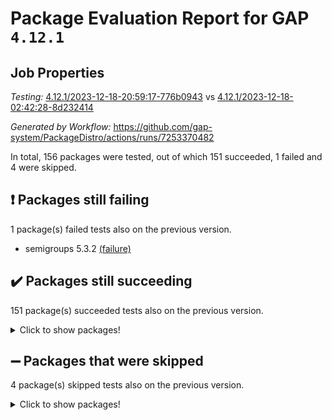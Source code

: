 # Package Evaluation Report for GAP `4.12.1`

## Job Properties

*Testing:* [4.12.1/2023-12-18-20:59:17-776b0943](https://github.com/gap-system/PackageDistro/blob/data/reports/4.12.1/2023-12-18-20:59:17-776b0943) vs [4.12.1/2023-12-18-02:42:28-8d232414](https://github.com/gap-system/PackageDistro/blob/data/reports/4.12.1/2023-12-18-02:42:28-8d232414)

*Generated by Workflow:* https://github.com/gap-system/PackageDistro/actions/runs/7253370482

In total, 156 packages were tested, out of which 151 succeeded, 1 failed and 4 were skipped.

## :exclamation: Packages still failing

1 package(s) failed tests also on the previous version.
- semigroups 5.3.2 [(failure)](https://github.com/gap-system/PackageDistro/actions/runs/7253370482/job/19760428912)

## :heavy_check_mark: Packages still succeeding

151 package(s) succeeded tests also on the previous version.
<details><summary>Click to show packages!</summary>

- 4ti2interface 2023.02-04 [(success)](https://github.com/gap-system/PackageDistro/actions/runs/7253370482/job/19760400364)
- ace 5.6.2 [(success)](https://github.com/gap-system/PackageDistro/actions/runs/7253370482/job/19760400575)
- aclib 1.3.2 [(success)](https://github.com/gap-system/PackageDistro/actions/runs/7253370482/job/19760400783)
- agt 0.3.1 [(success)](https://github.com/gap-system/PackageDistro/actions/runs/7253370482/job/19760400984)
- alnuth 3.2.1 [(success)](https://github.com/gap-system/PackageDistro/actions/runs/7253370482/job/19760401176)
- anupq 3.3.0 [(success)](https://github.com/gap-system/PackageDistro/actions/runs/7253370482/job/19760401386)
- atlasrep 2.1.7 [(success)](https://github.com/gap-system/PackageDistro/actions/runs/7253370482/job/19760401609)
- autodoc 2023.06.19 [(success)](https://github.com/gap-system/PackageDistro/actions/runs/7253370482/job/19760404821)
- automata 1.15 [(success)](https://github.com/gap-system/PackageDistro/actions/runs/7253370482/job/19760405103)
- automgrp 1.3.2 [(success)](https://github.com/gap-system/PackageDistro/actions/runs/7253370482/job/19760405324)
- autpgrp 1.11 [(success)](https://github.com/gap-system/PackageDistro/actions/runs/7253370482/job/19760405522)
- cap 2023.12-10 [(success)](https://github.com/gap-system/PackageDistro/actions/runs/7253370482/job/19760405714)
- caratinterface 2.3.6 [(success)](https://github.com/gap-system/PackageDistro/actions/runs/7253370482/job/19760405912)
- cddinterface 2022.11.01 [(success)](https://github.com/gap-system/PackageDistro/actions/runs/7253370482/job/19760406127)
- circle 1.6.6 [(success)](https://github.com/gap-system/PackageDistro/actions/runs/7253370482/job/19760406294)
- classicpres 1.22 [(success)](https://github.com/gap-system/PackageDistro/actions/runs/7253370482/job/19760406454)
- cohomolo 1.6.11 [(success)](https://github.com/gap-system/PackageDistro/actions/runs/7253370482/job/19760406625)
- congruence 1.2.5 [(success)](https://github.com/gap-system/PackageDistro/actions/runs/7253370482/job/19760406845)
- corelg 1.56 [(success)](https://github.com/gap-system/PackageDistro/actions/runs/7253370482/job/19760407001)
- crime 1.6 [(success)](https://github.com/gap-system/PackageDistro/actions/runs/7253370482/job/19760407198)
- crisp 1.4.6 [(success)](https://github.com/gap-system/PackageDistro/actions/runs/7253370482/job/19760407383)
- crypting 0.10.4 [(success)](https://github.com/gap-system/PackageDistro/actions/runs/7253370482/job/19760407624)
- cryst 4.1.27 [(success)](https://github.com/gap-system/PackageDistro/actions/runs/7253370482/job/19760407833)
- crystcat 1.1.10 [(success)](https://github.com/gap-system/PackageDistro/actions/runs/7253370482/job/19760408064)
- ctbllib 1.3.6 [(success)](https://github.com/gap-system/PackageDistro/actions/runs/7253370482/job/19760408265)
- cubefree 1.19 [(success)](https://github.com/gap-system/PackageDistro/actions/runs/7253370482/job/19760408459)
- curlinterface 2.3.2 [(success)](https://github.com/gap-system/PackageDistro/actions/runs/7253370482/job/19760408635)
- cvec 2.8.1 [(success)](https://github.com/gap-system/PackageDistro/actions/runs/7253370482/job/19760408852)
- datastructures 0.3.0 [(success)](https://github.com/gap-system/PackageDistro/actions/runs/7253370482/job/19760409051)
- deepthought 1.0.6 [(success)](https://github.com/gap-system/PackageDistro/actions/runs/7253370482/job/19760409260)
- design 1.8 [(success)](https://github.com/gap-system/PackageDistro/actions/runs/7253370482/job/19760409479)
- difsets 2.3.1 [(success)](https://github.com/gap-system/PackageDistro/actions/runs/7253370482/job/19760409701)
- digraphs 1.6.3 [(success)](https://github.com/gap-system/PackageDistro/actions/runs/7253370482/job/19760409899)
- edim 1.3.7 [(success)](https://github.com/gap-system/PackageDistro/actions/runs/7253370482/job/19760410110)
- example 4.3.4 [(success)](https://github.com/gap-system/PackageDistro/actions/runs/7253370482/job/19760410391)
- examplesforhomalg 2023.10-01 [(success)](https://github.com/gap-system/PackageDistro/actions/runs/7253370482/job/19760410617)
- factint 1.6.3 [(success)](https://github.com/gap-system/PackageDistro/actions/runs/7253370482/job/19760410829)
- ferret 1.0.9 [(success)](https://github.com/gap-system/PackageDistro/actions/runs/7253370482/job/19760411039)
- fga 1.5.0 [(success)](https://github.com/gap-system/PackageDistro/actions/runs/7253370482/job/19760411220)
- fining 1.5.6 [(success)](https://github.com/gap-system/PackageDistro/actions/runs/7253370482/job/19760411408)
- float 1.0.3 [(success)](https://github.com/gap-system/PackageDistro/actions/runs/7253370482/job/19760411626)
- format 1.4.3 [(success)](https://github.com/gap-system/PackageDistro/actions/runs/7253370482/job/19760411810)
- forms 1.2.9 [(success)](https://github.com/gap-system/PackageDistro/actions/runs/7253370482/job/19760411994)
- fplsa 1.2.6 [(success)](https://github.com/gap-system/PackageDistro/actions/runs/7253370482/job/19760412211)
- fr 2.4.12 [(success)](https://github.com/gap-system/PackageDistro/actions/runs/7253370482/job/19760412397)
- francy 2.0.3 [(success)](https://github.com/gap-system/PackageDistro/actions/runs/7253370482/job/19760412605)
- fwtree 1.3 [(success)](https://github.com/gap-system/PackageDistro/actions/runs/7253370482/job/19760412833)
- gapdoc 1.6.6 [(success)](https://github.com/gap-system/PackageDistro/actions/runs/7253370482/job/19760413052)
- gauss 2023.02-04 [(success)](https://github.com/gap-system/PackageDistro/actions/runs/7253370482/job/19760413263)
- gaussforhomalg 2023.11-01 [(success)](https://github.com/gap-system/PackageDistro/actions/runs/7253370482/job/19760413450)
- gbnp 1.0.5 [(success)](https://github.com/gap-system/PackageDistro/actions/runs/7253370482/job/19760413618)
- generalizedmorphismsforcap 2023.08-02 [(success)](https://github.com/gap-system/PackageDistro/actions/runs/7253370482/job/19760413815)
- genss 1.6.8 [(success)](https://github.com/gap-system/PackageDistro/actions/runs/7253370482/job/19760413985)
- gradedmodules 2023.09-01 [(success)](https://github.com/gap-system/PackageDistro/actions/runs/7253370482/job/19760414167)
- gradedringforhomalg 2023.08-01 [(success)](https://github.com/gap-system/PackageDistro/actions/runs/7253370482/job/19760414351)
- grape 4.9.0 [(success)](https://github.com/gap-system/PackageDistro/actions/runs/7253370482/job/19760414540)
- groupoids 1.73 [(success)](https://github.com/gap-system/PackageDistro/actions/runs/7253370482/job/19760414742)
- grpconst 2.6.4 [(success)](https://github.com/gap-system/PackageDistro/actions/runs/7253370482/job/19760414942)
- guarana 0.96.3 [(success)](https://github.com/gap-system/PackageDistro/actions/runs/7253370482/job/19760415117)
- guava 3.18 [(success)](https://github.com/gap-system/PackageDistro/actions/runs/7253370482/job/19760415326)
- hap 1.60 [(success)](https://github.com/gap-system/PackageDistro/actions/runs/7253370482/job/19760415540)
- hapcryst 0.1.15 [(success)](https://github.com/gap-system/PackageDistro/actions/runs/7253370482/job/19760415734)
- hecke 1.5.3 [(success)](https://github.com/gap-system/PackageDistro/actions/runs/7253370482/job/19760415952)
- help 3.5 [(success)](https://github.com/gap-system/PackageDistro/actions/runs/7253370482/job/19760416124)
- homalg 2023.10-01 [(success)](https://github.com/gap-system/PackageDistro/actions/runs/7253370482/job/19760416300)
- homalgtocas 2023.11-01 [(success)](https://github.com/gap-system/PackageDistro/actions/runs/7253370482/job/19760416471)
- idrel 2.45 [(success)](https://github.com/gap-system/PackageDistro/actions/runs/7253370482/job/19760416652)
- images 1.3.1 [(success)](https://github.com/gap-system/PackageDistro/actions/runs/7253370482/job/19760416823)
- intpic 0.3.0 [(success)](https://github.com/gap-system/PackageDistro/actions/runs/7253370482/job/19760416992)
- io 4.8.2 [(success)](https://github.com/gap-system/PackageDistro/actions/runs/7253370482/job/19760417166)
- io_forhomalg 2023.02-04 [(success)](https://github.com/gap-system/PackageDistro/actions/runs/7253370482/job/19760417414)
- irredsol 1.4.4 [(success)](https://github.com/gap-system/PackageDistro/actions/runs/7253370482/job/19760417622)
- json 2.1.1 [(success)](https://github.com/gap-system/PackageDistro/actions/runs/7253370482/job/19760417816)
- jupyterkernel 1.5.0 [(success)](https://github.com/gap-system/PackageDistro/actions/runs/7253370482/job/19760418022)
- jupyterviz 1.5.6 [(success)](https://github.com/gap-system/PackageDistro/actions/runs/7253370482/job/19760418300)
- kan 1.36 [(success)](https://github.com/gap-system/PackageDistro/actions/runs/7253370482/job/19760418500)
- kbmag 1.5.11 [(success)](https://github.com/gap-system/PackageDistro/actions/runs/7253370482/job/19760418682)
- laguna 3.9.6 [(success)](https://github.com/gap-system/PackageDistro/actions/runs/7253370482/job/19760418889)
- liealgdb 2.2.1 [(success)](https://github.com/gap-system/PackageDistro/actions/runs/7253370482/job/19760419128)
- liepring 2.8 [(success)](https://github.com/gap-system/PackageDistro/actions/runs/7253370482/job/19760419353)
- liering 2.4.2 [(success)](https://github.com/gap-system/PackageDistro/actions/runs/7253370482/job/19760419555)
- linearalgebraforcap 2023.12-05 [(success)](https://github.com/gap-system/PackageDistro/actions/runs/7253370482/job/19760419749)
- localizeringforhomalg 2023.10-01 [(success)](https://github.com/gap-system/PackageDistro/actions/runs/7253370482/job/19760419955)
- loops 3.4.3 [(success)](https://github.com/gap-system/PackageDistro/actions/runs/7253370482/job/19760420214)
- lpres 1.0.3 [(success)](https://github.com/gap-system/PackageDistro/actions/runs/7253370482/job/19760420460)
- majoranaalgebras 1.5.1 [(success)](https://github.com/gap-system/PackageDistro/actions/runs/7253370482/job/19760420719)
- mapclass 1.4.6 [(success)](https://github.com/gap-system/PackageDistro/actions/runs/7253370482/job/19760420981)
- matgrp 0.70 [(success)](https://github.com/gap-system/PackageDistro/actions/runs/7253370482/job/19760421247)
- matricesforhomalg 2023.11-02 [(success)](https://github.com/gap-system/PackageDistro/actions/runs/7253370482/job/19760421495)
- modisom 2.5.4 [(success)](https://github.com/gap-system/PackageDistro/actions/runs/7253370482/job/19760421757)
- modulepresentationsforcap 2023.10-01 [(success)](https://github.com/gap-system/PackageDistro/actions/runs/7253370482/job/19760422007)
- modules 2023.10-01 [(success)](https://github.com/gap-system/PackageDistro/actions/runs/7253370482/job/19760422288)
- monoidalcategories 2023.11-02 [(success)](https://github.com/gap-system/PackageDistro/actions/runs/7253370482/job/19760422547)
- nconvex 2022.09-01 [(success)](https://github.com/gap-system/PackageDistro/actions/runs/7253370482/job/19760422827)
- nilmat 1.4.2 [(success)](https://github.com/gap-system/PackageDistro/actions/runs/7253370482/job/19760423067)
- nock 1.5 [(success)](https://github.com/gap-system/PackageDistro/actions/runs/7253370482/job/19760423336)
- normalizinterface 1.3.6 [(success)](https://github.com/gap-system/PackageDistro/actions/runs/7253370482/job/19760423551)
- nq 2.5.10 [(success)](https://github.com/gap-system/PackageDistro/actions/runs/7253370482/job/19760423789)
- numericalsgps 1.3.1 [(success)](https://github.com/gap-system/PackageDistro/actions/runs/7253370482/job/19760424034)
- openmath 11.5.3 [(success)](https://github.com/gap-system/PackageDistro/actions/runs/7253370482/job/19760424287)
- orb 4.9.0 [(success)](https://github.com/gap-system/PackageDistro/actions/runs/7253370482/job/19760424492)
- packagemanager 1.4.1 [(success)](https://github.com/gap-system/PackageDistro/actions/runs/7253370482/job/19760424769)
- patternclass 2.4.3 [(success)](https://github.com/gap-system/PackageDistro/actions/runs/7253370482/job/19760425060)
- permut 2.0.4 [(success)](https://github.com/gap-system/PackageDistro/actions/runs/7253370482/job/19760425258)
- polenta 1.3.10 [(success)](https://github.com/gap-system/PackageDistro/actions/runs/7253370482/job/19760425467)
- polymaking 0.8.7 [(success)](https://github.com/gap-system/PackageDistro/actions/runs/7253370482/job/19760425640)
- primgrp 3.4.4 [(success)](https://github.com/gap-system/PackageDistro/actions/runs/7253370482/job/19760425820)
- profiling 2.5.4 [(success)](https://github.com/gap-system/PackageDistro/actions/runs/7253370482/job/19760426026)
- qpa 1.34 [(success)](https://github.com/gap-system/PackageDistro/actions/runs/7253370482/job/19760426242)
- quagroup 1.8.3 [(success)](https://github.com/gap-system/PackageDistro/actions/runs/7253370482/job/19760426452)
- radiroot 2.9 [(success)](https://github.com/gap-system/PackageDistro/actions/runs/7253370482/job/19760426691)
- rcwa 4.7.1 [(success)](https://github.com/gap-system/PackageDistro/actions/runs/7253370482/job/19760426854)
- rds 1.8 [(success)](https://github.com/gap-system/PackageDistro/actions/runs/7253370482/job/19760427048)
- recog 1.4.2 [(success)](https://github.com/gap-system/PackageDistro/actions/runs/7253370482/job/19760427304)
- repndecomp 1.3.0 [(success)](https://github.com/gap-system/PackageDistro/actions/runs/7253370482/job/19760427564)
- repsn 3.1.1 [(success)](https://github.com/gap-system/PackageDistro/actions/runs/7253370482/job/19760427790)
- resclasses 4.7.3 [(success)](https://github.com/gap-system/PackageDistro/actions/runs/7253370482/job/19760428025)
- ringsforhomalg 2023.11-02 [(success)](https://github.com/gap-system/PackageDistro/actions/runs/7253370482/job/19760428255)
- sco 2023.08-01 [(success)](https://github.com/gap-system/PackageDistro/actions/runs/7253370482/job/19760428499)
- scscp 2.4.1 [(success)](https://github.com/gap-system/PackageDistro/actions/runs/7253370482/job/19760428734)
- sglppow 2.3 [(success)](https://github.com/gap-system/PackageDistro/actions/runs/7253370482/job/19760429124)
- sgpviz 0.999.5 [(success)](https://github.com/gap-system/PackageDistro/actions/runs/7253370482/job/19760429310)
- simpcomp 2.1.14 [(success)](https://github.com/gap-system/PackageDistro/actions/runs/7253370482/job/19760429510)
- singular 2023.02.09 [(success)](https://github.com/gap-system/PackageDistro/actions/runs/7253370482/job/19760429719)
- sl2reps 1.1 [(success)](https://github.com/gap-system/PackageDistro/actions/runs/7253370482/job/19760429925)
- sla 1.5.3 [(success)](https://github.com/gap-system/PackageDistro/actions/runs/7253370482/job/19760430091)
- smallgrp 1.5.3 [(success)](https://github.com/gap-system/PackageDistro/actions/runs/7253370482/job/19760430292)
- smallsemi 0.6.13 [(success)](https://github.com/gap-system/PackageDistro/actions/runs/7253370482/job/19760430496)
- sonata 2.9.6 [(success)](https://github.com/gap-system/PackageDistro/actions/runs/7253370482/job/19760430754)
- sophus 1.27 [(success)](https://github.com/gap-system/PackageDistro/actions/runs/7253370482/job/19760431229)
- sotgrps 1.2 [(success)](https://github.com/gap-system/PackageDistro/actions/runs/7253370482/job/19760431775)
- spinsym 1.5.2 [(success)](https://github.com/gap-system/PackageDistro/actions/runs/7253370482/job/19760432015)
- standardff 1.0 [(success)](https://github.com/gap-system/PackageDistro/actions/runs/7253370482/job/19760432224)
- symbcompcc 1.3.2 [(success)](https://github.com/gap-system/PackageDistro/actions/runs/7253370482/job/19760432458)
- thelma 1.3 [(success)](https://github.com/gap-system/PackageDistro/actions/runs/7253370482/job/19760432706)
- tomlib 1.2.9 [(success)](https://github.com/gap-system/PackageDistro/actions/runs/7253370482/job/19760432978)
- toolsforhomalg 2023.11-01 [(success)](https://github.com/gap-system/PackageDistro/actions/runs/7253370482/job/19760433210)
- toric 1.9.5 [(success)](https://github.com/gap-system/PackageDistro/actions/runs/7253370482/job/19760433446)
- toricvarieties 2022.07.13 [(success)](https://github.com/gap-system/PackageDistro/actions/runs/7253370482/job/19760433694)
- transgrp 3.6.5 [(success)](https://github.com/gap-system/PackageDistro/actions/runs/7253370482/job/19760433923)
- ugaly 4.1.3 [(success)](https://github.com/gap-system/PackageDistro/actions/runs/7253370482/job/19760434180)
- unipot 1.5 [(success)](https://github.com/gap-system/PackageDistro/actions/runs/7253370482/job/19760434422)
- unitlib 4.2.0 [(success)](https://github.com/gap-system/PackageDistro/actions/runs/7253370482/job/19760434640)
- utils 0.84 [(success)](https://github.com/gap-system/PackageDistro/actions/runs/7253370482/job/19760434888)
- uuid 0.7 [(success)](https://github.com/gap-system/PackageDistro/actions/runs/7253370482/job/19760435103)
- walrus 0.9991 [(success)](https://github.com/gap-system/PackageDistro/actions/runs/7253370482/job/19760435319)
- wedderga 4.10.4 [(success)](https://github.com/gap-system/PackageDistro/actions/runs/7253370482/job/19760435604)
- xmod 2.91 [(success)](https://github.com/gap-system/PackageDistro/actions/runs/7253370482/job/19760435896)
- xmodalg 1.23 [(success)](https://github.com/gap-system/PackageDistro/actions/runs/7253370482/job/19760436135)
- yangbaxter 0.10.3 [(success)](https://github.com/gap-system/PackageDistro/actions/runs/7253370482/job/19760436360)
- zeromqinterface 0.14 [(success)](https://github.com/gap-system/PackageDistro/actions/runs/7253370482/job/19760436618)
</details>

## :heavy_minus_sign: Packages that were skipped

4 package(s) skipped tests also on the previous version.
<details><summary>Click to show packages!</summary>

- browse 1.8.21 [(skipped)](https://github.com/gap-system/PackageDistro/actions/runs/7253370482/job/19759845109)
- itc 1.5.1 [(skipped)](https://github.com/gap-system/PackageDistro/actions/runs/7253370482/job/19759845109)
- polycyclic 2.16 [(skipped)](https://github.com/gap-system/PackageDistro/actions/runs/7253370482/job/19759845109)
- xgap 4.31 [(skipped)](https://github.com/gap-system/PackageDistro/actions/runs/7253370482/job/19759845109)
</details>


